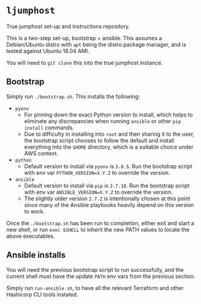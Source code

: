 # `ljumphost`

True jumphost set-up and instructions repository.

This is a two-step set-up, bootstrap + ansible. This assumes a Debian/Ubuntu
distro with `apt` being the distro package manager, and is tested against Ubuntu
18.04 AMI.

You will need to `git clone` this into the true jumphost instance.

## Bootstrap

Simply run `./bootstrap.sh`. This installs the following:

- `pyenv`
  - For pinning down the exact Python version to install, which helps to
    eliminate any discrepancies when running `ansible` or other `pip install`
    commands.
  - Due to difficulty in installing into `root` and then sharing it
    to the user, the bootstrap script chooses to follow the default and install
    everything into the `$HOME` directory, which is a suitable choice under
    AWS context.
- `python`
  - Default version to install via `pyenv` is `3.8.5`. Run the bootstrap script
    with env var `PYTHON_VERSION=X.Y.Z` to override the version.
- `ansible`
  - Default version to install via `pip` is `2.7.18`. Run the bootstrap script
    with env var `ANSIBLE_VERSION=X.Y.Z` to override the version.
  - The slightly older version `2.7.Z` is intentionally chosen at this point
    since many of the Ansible playbooks heavily depend on this version to work.

Once the `./bootstrap.sh` has been run to completion, either exit and start a
new shell, or run `exec $SHELL` to inherit the new PATH values to locate the
above executables.

## Ansible installs

You will need the previous bootstrap script to run successfully, and the current
shell must have the update `PATH` env vars from the previous section.

Simply run `run-ansible.sh`, to have all the relevant Terraform and other
Hashicorp CLI tools instaled.